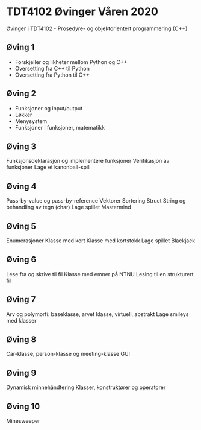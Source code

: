# TDT4102 Øvinger Våren 2020
Øvinger i TDT4102 - Prosedyre- og objektorientert programmering (C++)

## Øving 1
* Forskjeller og likheter mellom Python og C++
* Oversetting fra C++ til Python
* Oversetting fra Python til C++

## Øving 2
* Funksjoner og input/output
* Løkker
* Menysystem
* Funksjoner i funksjoner, matematikk

## Øving 3
Funksjonsdeklarasjon og implementere funksjoner
Verifikasjon av funksjoner
Lage et kanonball-spill

## Øving 4
Pass-by-value og pass-by-reference
Vektorer
Sortering
Struct
String og behandling av tegn (char)
Lage spillet Mastermind

## Øving 5
Enumerasjoner
Klasse med kort
Klasse med kortstokk
Lage spillet Blackjack

## Øving 6
Lese fra og skrive til fil
Klasse med emner på NTNU
Lesing til en strukturert fil

## Øving 7
Arv og polymorfi: baseklasse, arvet klasse, virtuell, abstrakt
Lage smileys med klasser

## Øving 8
Car-klasse, person-klasse og meeting-klasse
GUI

## Øving 9
Dynamisk minnehåndtering
Klasser, konstruktører og operatorer

## Øving 10
Minesweeper
